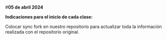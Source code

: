 #**05 de abril 2024**

**Indicaciones para el inicio de cada clase:**

Colocar sync fork en nuestro repositorio para actualizar toda la información realizada con el repositorio original. 

